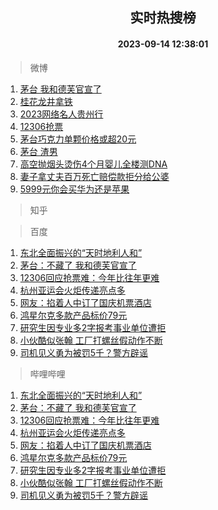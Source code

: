 <div align="center"><h2>实时热搜榜</h2><h4>2023-09-14 12:38:01</h4></div>

> 微博  

1. [茅台 我和德芙官宣了](https://s.weibo.com/weibo?q=%E8%8C%85%E5%8F%B0%20%E6%88%91%E5%92%8C%E5%BE%B7%E8%8A%99%E5%AE%98%E5%AE%A3%E4%BA%86&t=31&band_rank=1&Refer=top)<br />
2. [桂花龙井拿铁](https://s.weibo.com/weibo?q=%E6%A1%82%E8%8A%B1%E9%BE%99%E4%BA%95%E6%8B%BF%E9%93%81&t=31&band_rank=2&Refer=top)<br />
3. [2023网络名人贵州行](https://s.weibo.com/weibo?q=%232023%E7%BD%91%E7%BB%9C%E5%90%8D%E4%BA%BA%E8%B4%B5%E5%B7%9E%E8%A1%8C%23&t=31&band_rank=3&Refer=top)<br />
4. [12306抢票](https://s.weibo.com/weibo?q=%2312306%E6%8A%A2%E7%A5%A8%23&t=31&band_rank=4&Refer=top)<br />
5. [茅台巧克力单颗价格或超20元](https://s.weibo.com/weibo?q=%23%E8%8C%85%E5%8F%B0%E5%B7%A7%E5%85%8B%E5%8A%9B%E5%8D%95%E9%A2%97%E4%BB%B7%E6%A0%BC%E6%88%96%E8%B6%8520%E5%85%83%23&t=31&band_rank=5&Refer=top)<br />
6. [茅台 渣男](https://s.weibo.com/weibo?q=%E8%8C%85%E5%8F%B0%20%E6%B8%A3%E7%94%B7&t=31&band_rank=6&Refer=top)<br />
7. [高空抛烟头烫伤4个月婴儿全楼测DNA](https://s.weibo.com/weibo?q=%23%E9%AB%98%E7%A9%BA%E6%8A%9B%E7%83%9F%E5%A4%B4%E7%83%AB%E4%BC%A44%E4%B8%AA%E6%9C%88%E5%A9%B4%E5%84%BF%E5%85%A8%E6%A5%BC%E6%B5%8BDNA%23&t=31&band_rank=7&Refer=top)<br />
8. [妻子拿丈夫百万死亡赔偿款拒分给公婆](https://s.weibo.com/weibo?q=%23%E5%A6%BB%E5%AD%90%E6%8B%BF%E4%B8%88%E5%A4%AB%E7%99%BE%E4%B8%87%E6%AD%BB%E4%BA%A1%E8%B5%94%E5%81%BF%E6%AC%BE%E6%8B%92%E5%88%86%E7%BB%99%E5%85%AC%E5%A9%86%23&t=31&band_rank=8&Refer=top)<br />
9. [5999元你会买华为还是苹果](https://s.weibo.com/weibo?q=%235999%E5%85%83%E4%BD%A0%E4%BC%9A%E4%B9%B0%E5%8D%8E%E4%B8%BA%E8%BF%98%E6%98%AF%E8%8B%B9%E6%9E%9C%23&t=31&band_rank=9&Refer=top)<br />

> 知乎  


> 百度  

1. [东北全面振兴的“天时地利人和”](https://www.baidu.com/s?wd=%E4%B8%9C%E5%8C%97%E5%85%A8%E9%9D%A2%E6%8C%AF%E5%85%B4%E7%9A%84%E2%80%9C%E5%A4%A9%E6%97%B6%E5%9C%B0%E5%88%A9%E4%BA%BA%E5%92%8C%E2%80%9D&sa=fyb_news&rsv_dl=fyb_news)<br />
2. [茅台：不藏了 我和德芙官宣了](https://www.baidu.com/s?wd=%E8%8C%85%E5%8F%B0%EF%BC%9A%E4%B8%8D%E8%97%8F%E4%BA%86+%E6%88%91%E5%92%8C%E5%BE%B7%E8%8A%99%E5%AE%98%E5%AE%A3%E4%BA%86&sa=fyb_news&rsv_dl=fyb_news)<br />
3. [12306回应抢票难：今年比往年更难](https://www.baidu.com/s?wd=12306%E5%9B%9E%E5%BA%94%E6%8A%A2%E7%A5%A8%E9%9A%BE%EF%BC%9A%E4%BB%8A%E5%B9%B4%E6%AF%94%E5%BE%80%E5%B9%B4%E6%9B%B4%E9%9A%BE&sa=fyb_news&rsv_dl=fyb_news)<br />
4. [杭州亚运会火炬传递亮点多](https://www.baidu.com/s?wd=%E6%9D%AD%E5%B7%9E%E4%BA%9A%E8%BF%90%E4%BC%9A%E7%81%AB%E7%82%AC%E4%BC%A0%E9%80%92%E4%BA%AE%E7%82%B9%E5%A4%9A&sa=fyb_news&rsv_dl=fyb_news)<br />
5. [网友：掐着人中订了国庆机票酒店](https://www.baidu.com/s?wd=%E7%BD%91%E5%8F%8B%EF%BC%9A%E6%8E%90%E7%9D%80%E4%BA%BA%E4%B8%AD%E8%AE%A2%E4%BA%86%E5%9B%BD%E5%BA%86%E6%9C%BA%E7%A5%A8%E9%85%92%E5%BA%97&sa=fyb_news&rsv_dl=fyb_news)<br />
6. [鸿星尔克多款产品标价79元](https://www.baidu.com/s?wd=%E9%B8%BF%E6%98%9F%E5%B0%94%E5%85%8B%E5%A4%9A%E6%AC%BE%E4%BA%A7%E5%93%81%E6%A0%87%E4%BB%B779%E5%85%83&sa=fyb_news&rsv_dl=fyb_news)<br />
7. [研究生因专业多2字报考事业单位遭拒](https://www.baidu.com/s?wd=%E7%A0%94%E7%A9%B6%E7%94%9F%E5%9B%A0%E4%B8%93%E4%B8%9A%E5%A4%9A2%E5%AD%97%E6%8A%A5%E8%80%83%E4%BA%8B%E4%B8%9A%E5%8D%95%E4%BD%8D%E9%81%AD%E6%8B%92&sa=fyb_news&rsv_dl=fyb_news)<br />
8. [小伙酷似张翰 工厂打螺丝假动作不断](https://www.baidu.com/s?wd=%E5%B0%8F%E4%BC%99%E9%85%B7%E4%BC%BC%E5%BC%A0%E7%BF%B0+%E5%B7%A5%E5%8E%82%E6%89%93%E8%9E%BA%E4%B8%9D%E5%81%87%E5%8A%A8%E4%BD%9C%E4%B8%8D%E6%96%AD&sa=fyb_news&rsv_dl=fyb_news)<br />
9. [司机见义勇为被罚5千？警方辟谣](https://www.baidu.com/s?wd=%E5%8F%B8%E6%9C%BA%E8%A7%81%E4%B9%89%E5%8B%87%E4%B8%BA%E8%A2%AB%E7%BD%9A5%E5%8D%83%EF%BC%9F%E8%AD%A6%E6%96%B9%E8%BE%9F%E8%B0%A3&sa=fyb_news&rsv_dl=fyb_news)<br />

> 哔哩哔哩  

1. [东北全面振兴的“天时地利人和”](https://www.baidu.com/s?wd=%E4%B8%9C%E5%8C%97%E5%85%A8%E9%9D%A2%E6%8C%AF%E5%85%B4%E7%9A%84%E2%80%9C%E5%A4%A9%E6%97%B6%E5%9C%B0%E5%88%A9%E4%BA%BA%E5%92%8C%E2%80%9D&sa=fyb_news&rsv_dl=fyb_news)<br />
2. [茅台：不藏了 我和德芙官宣了](https://www.baidu.com/s?wd=%E8%8C%85%E5%8F%B0%EF%BC%9A%E4%B8%8D%E8%97%8F%E4%BA%86+%E6%88%91%E5%92%8C%E5%BE%B7%E8%8A%99%E5%AE%98%E5%AE%A3%E4%BA%86&sa=fyb_news&rsv_dl=fyb_news)<br />
3. [12306回应抢票难：今年比往年更难](https://www.baidu.com/s?wd=12306%E5%9B%9E%E5%BA%94%E6%8A%A2%E7%A5%A8%E9%9A%BE%EF%BC%9A%E4%BB%8A%E5%B9%B4%E6%AF%94%E5%BE%80%E5%B9%B4%E6%9B%B4%E9%9A%BE&sa=fyb_news&rsv_dl=fyb_news)<br />
4. [杭州亚运会火炬传递亮点多](https://www.baidu.com/s?wd=%E6%9D%AD%E5%B7%9E%E4%BA%9A%E8%BF%90%E4%BC%9A%E7%81%AB%E7%82%AC%E4%BC%A0%E9%80%92%E4%BA%AE%E7%82%B9%E5%A4%9A&sa=fyb_news&rsv_dl=fyb_news)<br />
5. [网友：掐着人中订了国庆机票酒店](https://www.baidu.com/s?wd=%E7%BD%91%E5%8F%8B%EF%BC%9A%E6%8E%90%E7%9D%80%E4%BA%BA%E4%B8%AD%E8%AE%A2%E4%BA%86%E5%9B%BD%E5%BA%86%E6%9C%BA%E7%A5%A8%E9%85%92%E5%BA%97&sa=fyb_news&rsv_dl=fyb_news)<br />
6. [鸿星尔克多款产品标价79元](https://www.baidu.com/s?wd=%E9%B8%BF%E6%98%9F%E5%B0%94%E5%85%8B%E5%A4%9A%E6%AC%BE%E4%BA%A7%E5%93%81%E6%A0%87%E4%BB%B779%E5%85%83&sa=fyb_news&rsv_dl=fyb_news)<br />
7. [研究生因专业多2字报考事业单位遭拒](https://www.baidu.com/s?wd=%E7%A0%94%E7%A9%B6%E7%94%9F%E5%9B%A0%E4%B8%93%E4%B8%9A%E5%A4%9A2%E5%AD%97%E6%8A%A5%E8%80%83%E4%BA%8B%E4%B8%9A%E5%8D%95%E4%BD%8D%E9%81%AD%E6%8B%92&sa=fyb_news&rsv_dl=fyb_news)<br />
8. [小伙酷似张翰 工厂打螺丝假动作不断](https://www.baidu.com/s?wd=%E5%B0%8F%E4%BC%99%E9%85%B7%E4%BC%BC%E5%BC%A0%E7%BF%B0+%E5%B7%A5%E5%8E%82%E6%89%93%E8%9E%BA%E4%B8%9D%E5%81%87%E5%8A%A8%E4%BD%9C%E4%B8%8D%E6%96%AD&sa=fyb_news&rsv_dl=fyb_news)<br />
9. [司机见义勇为被罚5千？警方辟谣](https://www.baidu.com/s?wd=%E5%8F%B8%E6%9C%BA%E8%A7%81%E4%B9%89%E5%8B%87%E4%B8%BA%E8%A2%AB%E7%BD%9A5%E5%8D%83%EF%BC%9F%E8%AD%A6%E6%96%B9%E8%BE%9F%E8%B0%A3&sa=fyb_news&rsv_dl=fyb_news)<br />
